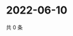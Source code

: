 # 2022-06-10

共 0 条

<!-- BEGIN WEIBO -->
<!-- 最后更新时间 Fri Jun 10 2022 01:15:28 GMT+0800 (China Standard Time) -->

<!-- END WEIBO -->

